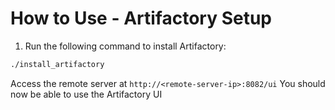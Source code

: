 # How to Use - Artifactory Setup

1. Run the following command to install Artifactory:

```bash
./install_artifactory
```

Access the remote server at `http://<remote-server-ip>:8082/ui`
You should now be able to use the Artifactory UI

